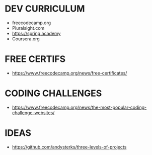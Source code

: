 # DEV CURRICULUM
* freecodecamp.org
* Pluralsight.com
* https://spring.academy
* Coursera.org

# FREE CERTIFS
* https://www.freecodecamp.org/news/free-certificates/

# CODING CHALLENGES
* https://www.freecodecamp.org/news/the-most-popular-coding-challenge-websites/



# IDEAS
* https://github.com/andysterks/three-levels-of-projects

